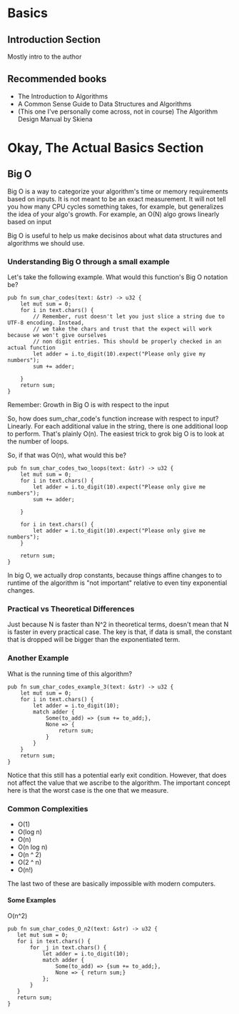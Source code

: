 # Basics
## Introduction Section
Mostly intro to the author
## Recommended books
- The Introduction to Algorithms
- A Common Sense Guide to Data Structures and Algorithms
- (This one I've personally come across, not in course) The Algorithm Design Manual by Skiena

# Okay, The Actual Basics Section
## Big O
Big O is a way to categorize your algorithm's time or memory requirements based on inputs. It is not meant to be an exact measurement. It will not tell you how many CPU cycles something takes, for example, but generalizes the idea of your algo's growth. 
For example, an O(N) algo grows linearly based on input

Big O is useful to help us make decisinos about what data structures and algorithms we should use. 

### Understanding Big O through a small example
Let's take the following example. What would this function's Big O notation be?
``` 
pub fn sum_char_codes(text: &str) -> u32 {
    let mut sum = 0;
    for i in text.chars() {
        // Remember, rust doesn't let you just slice a string due to UTF-8 encoding. Instead,
        // we take the chars and trust that the expect will work because we won't give ourselves
        // non digit entries. This should be properly checked in an actual function
        let adder = i.to_digit(10).expect("Please only give my numbers");
        sum += adder;

    }
    return sum;
}
```

Remember: Growth in Big O is with respect to the input

So, how does sum_char_code's function increase with respect to input? Linearly. For each additional value in the string, there is one additional loop to perform. That's plainly O(n).
The easiest trick to grok big O is to look at the number of loops.

So, if that was O(n), what would this be?
```
pub fn sum_char_codes_two_loops(text: &str) -> u32 {
    let mut sum = 0;
    for i in text.chars() {
        let adder = i.to_digit(10).expect("Please only give me numbers");
        sum += adder;

    }

    for i in text.chars() {
        let adder = i.to_digit(10).expect("Please only give me numbers");
    }

    return sum;
}
```

In big O, we actually drop constants, because things affine changes to to runtime of the algorithm is "not important" relative to even tiny exponential changes.

### Practical vs Theoretical Differences
Just because N is faster than N^2 in theoretical terms, doesn't mean that N is faster in every practical case. The key is that, if data is small, the constant that is dropped will be bigger than the exponentiated term.

### Another Example
What is the running time of this algorithm?
```
pub fn sum_char_codes_example_3(text: &str) -> u32 {
    let mut sum = 0;
    for i in text.chars() {
        let adder = i.to_digit(10);
        match adder {
            Some(to_add) => {sum += to_add;},
            None => {
                return sum;
            }
        }
    }
    return sum;
}
```

Notice that this still has a potential early exit condition. However, that does not affect the value that we ascribe to the algorithm. The important concept here is that the worst case is the one that we measure. 


### Common Complexities
 - O(1)
 - O(log n)
 - O(n)
 - O(n log n)
 - O(n ^ 2)
 - O(2 ^ n)
 - O(n!)

 The last two of these are basically impossible with modern computers.

 #### Some Examples
 O(n^2)

 ``` 
pub fn sum_char_codes_O_n2(text: &str) -> u32 {
    let mut sum = 0;
    for i in text.chars() {
        for _j in text.chars() {
            let adder = i.to_digit(10);
            match adder {
                Some(to_add) => {sum += to_add;},
                None => { return sum;}
            };
        }
    }
    return sum;
}
```


